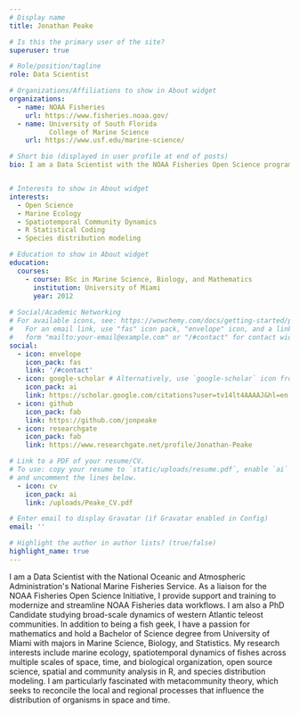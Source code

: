 ```yaml
---
# Display name
title: Jonathan Peake

# Is this the primary user of the site?
superuser: true

# Role/position/tagline
role: Data Scientist

# Organizations/Affiliations to show in About widget
organizations:
  - name: NOAA Fisheries
    url: https://www.fisheries.noaa.gov/
  - name: University of South Florida
          College of Marine Science
    url: https://www.usf.edu/marine-science/

# Short bio (displayed in user profile at end of posts)
bio: I am a Data Scientist with the NOAA Fisheries Open Science program and a PhD Candidate at the University of South Florida College of Marine Science. My research interests include open science,  marine ecology, spatiotemporal dynamics of fishes across multiple scales of space, time, and biological organization, spatial and community analysis in R, and species distribution modeling.


# Interests to show in About widget
interests:
  - Open Science
  - Marine Ecology
  - Spatiotemporal Community Dynamics
  - R Statistical Coding
  - Species distribution modeling

# Education to show in About widget
education:
  courses:
    - course: BSc in Marine Science, Biology, and Mathematics
      institution: University of Miami
      year: 2012
      
# Social/Academic Networking
# For available icons, see: https://wowchemy.com/docs/getting-started/page-builder/#icons
#   For an email link, use "fas" icon pack, "envelope" icon, and a link in the
#   form "mailto:your-email@example.com" or "/#contact" for contact widget.
social:
  - icon: envelope
    icon_pack: fas
    link: '/#contact'
  - icon: google-scholar # Alternatively, use `google-scholar` icon from `ai` icon pack
    icon_pack: ai
    link: https://scholar.google.com/citations?user=tv14lt4AAAAJ&hl=en
  - icon: github
    icon_pack: fab
    link: https://github.com/jonpeake
  - icon: researchgate
    icon_pack: fab
    link: https://www.researchgate.net/profile/Jonathan-Peake

# Link to a PDF of your resume/CV.
# To use: copy your resume to `static/uploads/resume.pdf`, enable `ai` icons in `params.toml`,
# and uncomment the lines below.
  - icon: cv
    icon_pack: ai
    link: /uploads/Peake_CV.pdf

# Enter email to display Gravatar (if Gravatar enabled in Config)
email: ''

# Highlight the author in author lists? (true/false)
highlight_name: true
---
```


I am a Data Scientist with the National Oceanic and Atmospheric Administration's National Marine Fisheries Service. As a liaison for the NOAA Fisheries Open Science Initiative, I provide support and training to modernize and streamline NOAA Fisheries data workflows. I am also a PhD Candidate studying broad-scale dynamics of western Atlantic teleost communities. In addition to being a fish geek, I have a passion for mathematics and hold a Bachelor of Science degree from University of Miami with majors in Marine Science, Biology, and Statistics. My research interests include marine ecology, spatiotemporal dynamics of fishes across multiple scales of space, time, and biological organization, open source science, spatial and community analysis in R, and species distribution modeling. I am particularly fascinated with metacommunity theory, which seeks to reconcile the local and regional processes that influence the distribution of organisms in space and time.

